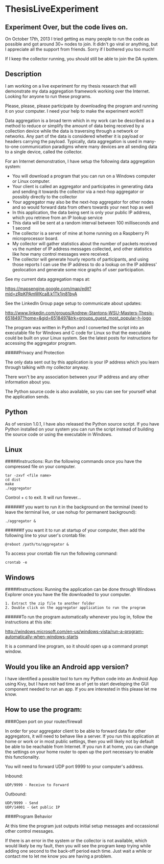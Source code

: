 ThesisLiveExperiment
====================

Experiment Over, but the code lives on.  
--------------------

On October 17th, 2013 I tried getting as many people to run the code as possible and got around 30+ nodes to join.  It didn't go viral or anything, but I appreciate all the support from friends.  Sorry if I bothered you too much!

If I keep the collector running, you should still be able to join the DA system.


Description
--------------------

I am working on a live experiment for my thesis research that will demonstrate my data aggregation framework working over the Internet.  Looking for anyone to run these programs.

Please, please, please participate by downloading the program and running it on your computer. I need your help to make the experiment work!!! 

Data aggregation is a broad term which in my work can be described as a method to reduce or simplify the amount of data being received by a collection device while the data is traversing through a network or networks. Any part of the data is considered whether it is payload or headers carrying the payload. Typically, data aggregation is used in many-to-one communication paradigms where many devices are all sending data to a single device, called the collector.

For an Internet demonstration, I have setup the following data aggregation system:

- You will download a program that you can run on a Windows computer or Linux computer.
- Your client is called an aggregator and participates in generating data and sending it towards the collector via a next-hop aggregator or possibly directly to the collector
- Your aggregator may also be the next-hop aggregator for other nodes and so would forward data from others towards your next hop as well
- In this application, the data being sent is only your public IP address, which you retrieve from an IP lookup service
- This data will be sent at a random interval between 100 milliseconds and 1 second
- The collector is a server of mine at home running on a Raspberry Pi microprocessor board.
- My collector will gather statistics about the number of packets received vs the number of IP address messages collected, and other statistics like how many control messages were received.
- The collector will generate hourly reports of participants, and using those reports I can use the IP address to do a lookup on the IP address' geolocation and generate some nice graphs of user participation.

See my current data aggregation maps at:

https://mapsengine.google.com/map/edit?mid=zRpKPAmWKca8.k1Tk1jn81byA

See the LinkedIn Group page setup to communicate about updates:

http://www.linkedin.com/groups/Andrew-Stantons-WSU-Masters-Thesis-6518497?home=&gid=6518497&trk=groups_guest_most_popular-h-logo

The program was written in Python and I converted the script into an executable file for Windows and C code for Linux so that the executable could be built on your Linux system. See the latest posts for instructions for accessing the aggregator program. 

#####Privacy and Protection

The only data sent out by this application is your IP address which you learn through talking with my collector anyway.

There won't be any association between your IP address and any other information about you.

The Python source code is also available, so you can see for yourself what the application sends.


Python
--------------------

As of version 1.0.1, I have also released the Python source script.  If you have Python installed on your system you can run the script instead of building the source code or using the executable in Windows. 

Linux
--------------------

#####Instructions:
Run the following commands once you have the compressed file on your computer.

	tar -zxvf <file name>
	cd dist
	make
	./aggregator
  
Control + c to exit. It will run forever...

######If you want to run it in the background on the terminal (need to leave the terminal live, or use nohup for permanent background):

	./aggregator &

######If you want it to run at startup of your computer, then add the following line to your user's crontab file:

	@reboot /path/to/aggregator &

To access your crontab file run the following command:

	crontab -e



Windows
--------------------

#####Instructions:
Running the application can be done through Windows Explorer once you have the file downloaded to your computer.

	1. Extract the zip file to another folder
	2. Double click on the aggregator application to run the program

######To run the program automatically whenever you log in, follow the instructions at this site:

http://windows.microsoft.com/en-us/windows-vista/run-a-program-automatically-when-windows-starts

It is a command line program, so it should open up a command prompt window.



Would you like an Android app version?
--------------------

I have identified a possible tool to turn my Python code into an Android App using Kivy, but I have not had time as of yet to start developing the GUI component needed to run an app. If you are interested in this please let me know.



How to use the program:
--------------------

####Open port on your router/firewall

In order for your aggregator client to be able to forward data for other aggregators, it will need to behave like a server. If you run this application at home or work or in most public settings, then you will likely not by default be able to be reachable from Internet. If you run it at home, you can change the settings on your home router to open up the port necessary to enable this functionality.

You will need to forward UDP port 9999 to your computer's address.

Inbound:
	
	UDP/9999 - Receive to Forward

Outbound:

	UDP/9999 - Send
	UDP/14001 - Get public IP

####Program Behavior

At this time the program just outputs initial setup messages and occassional other control messages.

If there is an error in the system or the collector is not available, which would likely be my fault, then you will see the program keep trying while adding one second to the back-off period each time.  Just wait a while or contact me to let me know you are having a problem.
